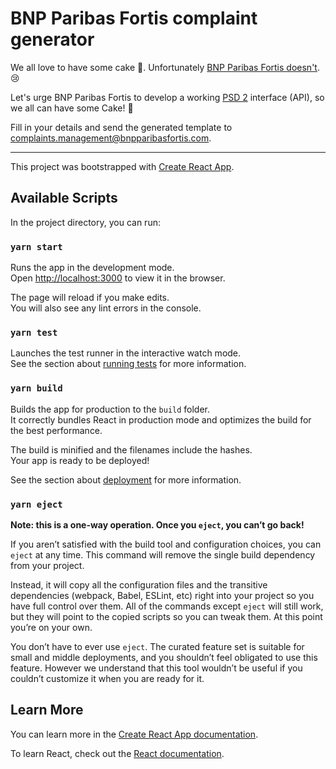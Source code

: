 # BNP Paribas Fortis complaint generator

We all love to have some cake 🍰. Unfortunately [BNP Paribas Fortis
doesn't][bnp-response]. 😢

Let's urge BNP Paribas Fortis to develop a working [PSD 2][psd2-directive]
interface (API), so we all can have some Cake! 💪

Fill in your details and send the generated template to
[complaints.management@bnpparibasfortis.com][complaint-email].

[bnp-response]: https://twitter.com/CakeDotApp/status/1273651173636149255
[complaint-email]: mailto:complaints.management@bnpparibasfortis.com
[psd2-directive]:
  https://ec.europa.eu/info/law/payment-services-psd-2-directive-eu-2015-2366_en

---

This project was bootstrapped with
[Create React App](https://github.com/facebook/create-react-app).

## Available Scripts

In the project directory, you can run:

### `yarn start`

Runs the app in the development mode.  
Open [http://localhost:3000](http://localhost:3000) to view it in the browser.

The page will reload if you make edits.  
You will also see any lint errors in the console.

### `yarn test`

Launches the test runner in the interactive watch mode.  
See the section about
[running tests](https://facebook.github.io/create-react-app/docs/running-tests)
for more information.

### `yarn build`

Builds the app for production to the `build` folder.  
It correctly bundles React in production mode and optimizes the build for the
best performance.

The build is minified and the filenames include the hashes.  
Your app is ready to be deployed!

See the section about
[deployment](https://facebook.github.io/create-react-app/docs/deployment) for
more information.

### `yarn eject`

**Note: this is a one-way operation. Once you `eject`, you can’t go back!**

If you aren’t satisfied with the build tool and configuration choices, you can
`eject` at any time. This command will remove the single build dependency from
your project.

Instead, it will copy all the configuration files and the transitive
dependencies (webpack, Babel, ESLint, etc) right into your project so you have
full control over them. All of the commands except `eject` will still work, but
they will point to the copied scripts so you can tweak them. At this point
you’re on your own.

You don’t have to ever use `eject`. The curated feature set is suitable for
small and middle deployments, and you shouldn’t feel obligated to use this
feature. However we understand that this tool wouldn’t be useful if you couldn’t
customize it when you are ready for it.

## Learn More

You can learn more in the
[Create React App documentation](https://facebook.github.io/create-react-app/docs/getting-started).

To learn React, check out the [React documentation](https://reactjs.org).
